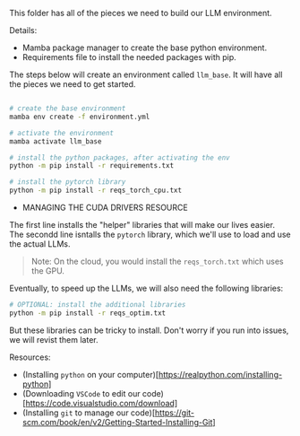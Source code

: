 This folder has all of the pieces we need to build our LLM environment.  

Details:
- Mamba package manager to create the base python environment.  
- Requirements file to install the needed packages with pip.  


The steps below will create an environment called `llm_base`. It will have all the pieces we need to get started. 
```bash

# create the base environment
mamba env create -f environment.yml

# activate the environment
mamba activate llm_base

# install the python packages, after activating the env
python -m pip install -r requirements.txt  

# install the pytorch library
python -m pip install -r reqs_torch_cpu.txt
```  

- MANAGING THE CUDA DRIVERS RESOURCE  

The first line installs the "helper" libraries that will make our lives easier.  
The secondd line isntalls the `pytorch` library, which we'll use to load and use the actual LLMs.  

> Note: On the cloud, you would install the `reqs_torch.txt` which uses the GPU.  

Eventually, to speed up the LLMs, we will also need the following libraries:  
```bash
# OPTIONAL: install the additional libraries
python -m pip install -r reqs_optim.txt
```   

But these libraries can be tricky to install. Don't worry if you run into issues, we will revist them later.  


Resources:  
- (Installing `python` on your computer)[https://realpython.com/installing-python]
- (Downloading `VSCode` to edit our code)[https://code.visualstudio.com/download]
- (Installing `git` to manage our code)[https://git-scm.com/book/en/v2/Getting-Started-Installing-Git]

